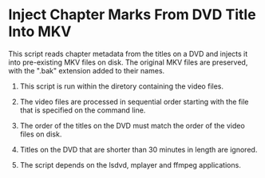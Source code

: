# Inject Chapter Marks From DVD Title Into MKV

This script reads chapter metadata from the titles on a DVD and
injects it into pre-existing MKV files on disk.  The original MKV
files are preserved, with the ".bak" extension added to their names.

1)  This script is run within the diretory containing the video files.

2)  The video files are processed in sequential order starting with
    the file that is specified on the command line.

3)  The order of the titles on the DVD must match the order of the
    video files on disk.

4)  Titles on the DVD that are shorter than 30 minutes in length are
    ignored.

5)  The script depends on the lsdvd, mplayer and ffmpeg applications.
